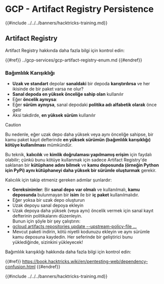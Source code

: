 # GCP - Artifact Registry Persistence

{{#include ../../../banners/hacktricks-training.md}}

## Artifact Registry

Artifact Registry hakkında daha fazla bilgi için kontrol edin:

{{#ref}}
../gcp-services/gcp-artifact-registry-enum.md
{{#endref}}

### Bağımlılık Karışıklığı

- **Uzak ve standart** depolar **sanaldaki** bir depoda **karıştırılırsa** ve her ikisinde de bir paket varsa ne olur?
- **Sanal depoda en yüksek önceliğe sahip olan** kullanılır
- Eğer **öncelik aynıysa**:
- Eğer **sürüm** **aynıysa**, sanal depodaki **politika adı alfabetik olarak** önce gelir
- Aksi takdirde, **en yüksek sürüm** kullanılır

> [!CAUTION]
> Bu nedenle, eğer uzak depo daha yüksek veya aynı önceliğe sahipse, bir kamu paket kayıt defterinde **en yüksek sürümün (bağımlılık karışıklığı) kötüye kullanılması** mümkündür.

Bu teknik, **kalıcılık** ve **kimlik doğrulaması yapılmamış erişim** için faydalı olabilir; çünkü bunu kötüye kullanmak için sadece Artifact Registry'de saklanan bir **kütüphane adını bilmek** ve **kamu deposunda (örneğin Python için PyPi) aynı kütüphaneyi daha yüksek bir sürümle oluşturmak** gerekir.

Kalıcılık için takip etmeniz gereken adımlar şunlardır:

- **Gereksinimler**: Bir **sanal depo** **var olmalı** ve kullanılmalı, **kamu deposunda** bulunmayan bir **isim** ile bir **iç paket** kullanılmalıdır.
- Eğer yoksa bir uzak depo oluşturun
- Uzak depoyu sanal depoya ekleyin
- Uzak depoya daha yüksek (veya aynı) öncelik vermek için sanal kayıt defterinin politikalarını düzenleyin.\
Bunun için şöyle bir şey çalıştırın:
- [gcloud artifacts repositories update --upstream-policy-file ...](https://cloud.google.com/sdk/gcloud/reference/artifacts/repositories/update#--upstream-policy-file)
- Mevcut paketi indirin, kötü niyetli kodunuzu ekleyin ve aynı sürümle kamu deposuna kaydedin. Her seferinde bir geliştirici bunu yüklediğinde, sizinkini yükleyecek!

Bağımlılık karışıklığı hakkında daha fazla bilgi için kontrol edin:

{{#ref}}
https://book.hacktricks.wiki/en/pentesting-web/dependency-confusion.html
{{#endref}}

{{#include ../../../banners/hacktricks-training.md}}
